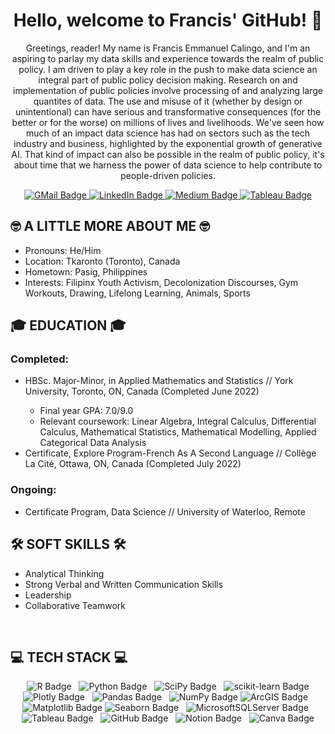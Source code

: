 <div id="header" align="center">
  <h1>Hello, welcome to Francis' GitHub! 👋</h1>
  <p>Greetings, reader! My name is Francis Emmanuel Calingo, and I'm an aspiring to parlay my data skills and experience towards the realm of public policy. I am driven to play a key role in the push to make data science an integral part of public policy decision making. Research on and implementation of public policies involve processing of and analyzing large quantites of data. The use and misuse of it (whether by design or unintentional) can have serious and transformative consequences (for the better or for the worse) on millions of lives and livelihoods. We've seen how much of an impact data science has had on sectors such as the tech industry and business, highlighted by the exponential growth of generative AI. That kind of impact can also be possible in the realm of public policy, it's about time that we harness the power of data science to help contribute to people-driven policies.</p>
</div>

<div id="badges" align="center">
  <a href="mailto:calingo2francis@gmail.com">
    <img src="https://img.shields.io/badge/Gmail-red?style=for-the-badge&logo=gmail&logoColor=white" alt="GMail Badge"/>
  </a>
  <a href="https://www.linkedin.com/in/francis-calingo/">
    <img src="https://img.shields.io/badge/LinkedIn-blue?style=for-the-badge&logo=linkedin&logoColor=white" alt="LinkedIn Badge"/>
  </a>
  <a href="https://medium.com/@calingo2francis">
    <img src="https://img.shields.io/badge/Medium-white?style=for-the-badge&logo=medium&logoColor=black" alt="Medium Badge"/>
  </a>
  <a href="https://public.tableau.com/app/profile/francis.emmanuel.calingo/vizzes">
    <img src="https://img.shields.io/badge/tableau-navy?style=for-the-badge&logo=tableau&logoColor=white" alt="Tableau Badge"/>
  </a>
</div>

<div id="🤓 A LITTLE MORE ABOUT ME 🤓">
  <h2>🤓 A LITTLE MORE ABOUT ME 🤓</h2>
  <ul>
    <li>Pronouns: He/Him</li>
    <li>Location: Tkaronto (Toronto), Canada</li>
    <li>Hometown: Pasig, Philippines</li>
    <li>Interests: Filipinx Youth Activism, Decolonization Discourses, Gym Workouts, Drawing, Lifelong Learning, Animals, Sports</li>
  </ul>

<div id="🎓 EDUCATION 🎓">
  <h2>🎓 EDUCATION 🎓</h2>
  <h3>Completed:</h3>
  <ul>
    <li>HBSc. Major-Minor, in Applied Mathematics and Statistics // York University, Toronto, ON, Canada (Completed June 2022)</li>
    <ul>
      <li>Final year GPA: 7.0/9.0</li>
      <li>Relevant coursework: Linear Algebra, Integral Calculus, Differential Calculus, Mathematical Statistics, Mathematical Modelling, Applied Categorical Data Analysis</li>
    </ul>
    <li>Certificate, Explore Program-French As A Second Language // Collège La Cité, Ottawa, ON, Canada (Completed July 2022)</li>
    </ul>
  <h3>Ongoing:</h3>
  <ul>
     <li>Certificate Program, Data Science // University of Waterloo, Remote</li>
  </ul>


<div id="🛠️ SOFT SKILLS 🛠️">
  <h2>🛠️ SOFT SKILLS 🛠️</h2>
  <ul>
    <li>Analytical Thinking</li>
    <li>Strong Verbal and Written Communication Skills</li>
    <li>Leadership</li>
    <li>Collaborative Teamwork</li>
  </ul>
  

<div id=" TECH STACK ">
  <h2>💻 TECH STACK 💻</h2>
  <div id="badges" align="center">
    <img src="https://img.shields.io/badge/R-276DC3?logo=r&logoColor=fff&style=plastic" alt="R Badge"/>
    <img src="https://img.shields.io/badge/Python-3776AB?logo=python&logoColor=fff&style=plastic" alt="Python Badge"/>
    <img src="https://img.shields.io/badge/SciPy-8CAAE6?logo=scipy&logoColor=fff&style=plastic" alt="SciPy Badge"/>
    <img src="https://img.shields.io/badge/scikit--learn-F7931E?logo=scikitlearn&logoColor=fff&style=plastic" alt="scikit-learn Badge"/>
    <img src="https://img.shields.io/badge/Plotly-3F4F75?logo=plotly&logoColor=fff&style=plastic" alt="Plotly Badge"/>
    <img src="https://img.shields.io/badge/pandas-150458?logo=pandas&logoColor=fff&style=plastic" alt="Pandas Badge"/>
    <img src="https://img.shields.io/badge/NumPy-013243?logo=numpy&logoColor=fff&style=plastic" alt="NumPy Badge"/>
    <img src="https://img.shields.io/badge/ArcGIS-2C7AC3?logo=arcgis&logoColor=fff&style=plastic" alt="ArcGIS Badge"/>
    <img src="https://img.shields.io/badge/Matplotlib-%23ffffff.svg?style=for-the-badge&logo=Matplotlib&logoColor=black" alt="Matplotlib Badge"/>
    <img src="https://img.shields.io/badge/Seaborn-%23ffffff.svg?style=for-the-badge&logo=Seaborn&logoColor=aquagreen" alt="Seaborn Badge"/>
    <img src="https://img.shields.io/badge/Microsoft%20SQL%20Server-CC2927?style=for-the-badge&logo=microsoftsqlserver&logoColor=white" alt="MicrosoftSQLServer Badge"/>
    <img src="https://img.shields.io/badge/tableau-navy?style=for-the-badge&logo=tableau&logoColor=white" alt="Tableau Badge"/>
    <img src="https://img.shields.io/badge/github-%23121011.svg?style=for-the-badge&logo=github&logoColor=white" alt="GitHub Badge"/>
    <img src="https://img.shields.io/badge/Notion-%23000000.svg?style=for-the-badge&logo=notion&logoColor=white" alt="Notion Badge"/>
    <img src="https://img.shields.io/badge/Canva-%2300C4CC.svg?style=for-the-badge&logo=Canva&logoColor=white" alt="Canva Badge"/>
</div>
